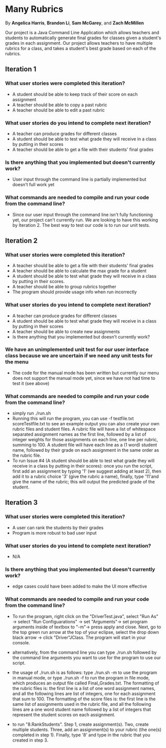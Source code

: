 # Many Rubrics

By <b>Angelica Harris</b>, <b>Brandon Li</b>, <b>Sam McGarey</b>, and <b>Zach McMillen</b>

Our project is a Java Command Line Application which allows teachers and students to automatically generate final grades for classes given a student's grades in each assignment. Our project allows teachers to have multiple rubrics for a class, and takes a student's best grade based on each of the rubrics.

## Iteration 1

### What user stories were completed this iteration?
- A student should be able to keep track of their score on each assignment
- A teacher should be able to copy a past rubric
- A teacher should be able to edit a past rubric

### What user stories do you intend to complete next iteration?
- A teacher can produce grades for different classes
- A student should be able to test what grade they will receive in a class by putting in their scores
- A teacher should be able to get a file with their students' final grades

### Is there anything that you implemented but doesn't currently work?
- User input through the command line is partially implemented but doesn't full work yet

### What commands are needed to compile and run your code from the command line?
- Since our user input through the command line isn't fully functioning yet, our project can't currently run. We are looking to have this working by Iteration 2. The best way to test our code is to run our unit tests.

## Iteration 2

### What user stories were completed this iteration?
- A teacher should be able to get a file with their students' final grades
- A teacher should be able to calculate the max grade for a student
- A student should be able to test what grade they will receive in a class by putting in their scores.
- A teacher should be able to group rubrics together
- The program should provide usage info when run incorrectly
### What user stories do you intend to complete next iteration?
- A teacher can produce grades for different classes
- A student should be able to test what grade they will receive in a class by putting in their scores
- A teacher should be able to create new assignments
- Is there anything that you implemented but doesn't currently work?
### We have an unimplemented unit test for our user interface class because we are uncertain if we need any unit tests for the menu
- The code for the manual mode has been written but currently our menu does not support the manual mode yet, since we have not had time to test it (see above)
### What commands are needed to compile and run your code from the command line?
- simply run ./run.sh
- Running this will run the program, you can use -f testfile.txt scoreTestfile.txt to see an example output
you can also create your own rubric files and student files. A rubric file will have a list of whitespace separated assignment names as the first line, followed by a list of integer weights for those assignments on each line, one line per rubric, summing to 100. A student file will have each line as a (1 word) student name, followed by their grade on each assignment in the same order as the rubric file.
- To run Issue #4 (A student should be able to test what grade they will receive in a class by putting in their scores): once you run the script, first add an assignment by typing '1' (we suggest adding at least 2), then add it to a rubric choice '3' (give the rubric a name), finally, type '11'and give the name of the rubric; this will output the predicted grade of the student.

## Iteration 3

### What user stories were completed this iteration?
- A user can rank the students by their grades
- Program is more robust to bad user input

### What user stories do you intend to complete next iteration?
- N/A

### Is there anything that you implemented but doesn't currently work?
- edge cases could have been added to make the UI more effective

### What commands are needed to compile and run your code from the command line?
- To run the program, right click on the "DriverTest.java", select "Run As" -> select "Run Configuarations" -> set "Arguments"-> set program arguments inside of textbox to "-m"-> press apply and close. Next, go to the top green run arrow at the top of your eclipse, select the drop down black arrow -> click "Driver"JClass. The program will start in your console.   
- alternatively, from the command line you can type ./run.sh followed by the command line arguments you want to use for the program to use our script.
- the usage of ./run.sh is as follows: type
    ./run.sh -m
to use the program in manual mode, or type
    ./run.sh -f <rubricFile> <scoreFile>
to run the program in file mode, which produces an output file called Final_Grades.txt.
The formatting of the rubric files is: the first line is a list of one word assignment names, and all the following lines are list of integers, one for each assignment that sum to 100.
The formatting of the score files is: the first line is the same list of assignments used in the rubric file, and all the following lines are a one word student name followed by a list of integers that represent the student scores on each assignment.

- to run "8.RankStudents". Step 1, create assignment(s). Two, create multiple students. Three, add an assignment(s) to your rubric (the one(s) completed in step 1). Finally, type '8' and type in the rubric that you created in step 3. 
